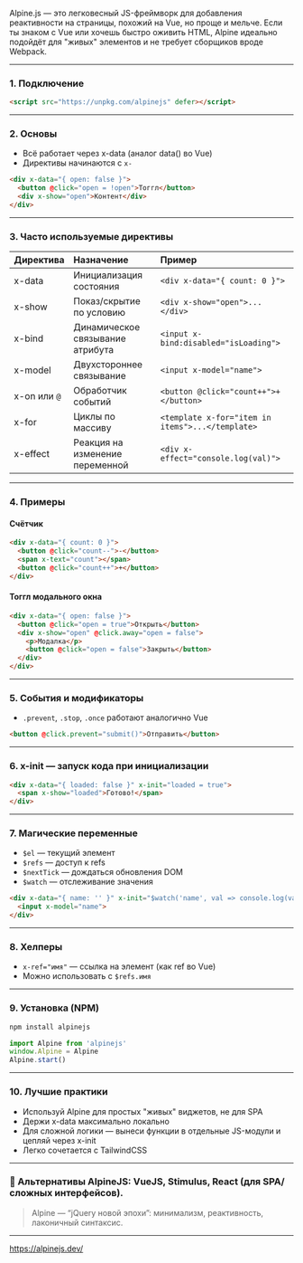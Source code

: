 

Alpine.js — это легковесный JS-фреймворк для добавления реактивности на страницы, похожий на Vue, но проще и мельче. Если ты знаком с Vue или хочешь быстро оживить HTML, Alpine идеально подойдёт для "живых" элементов и не требует сборщиков вроде Webpack.

***

### 1. Подключение

```html
<script src="https://unpkg.com/alpinejs" defer></script>
```


***

### 2. Основы

- Всё работает через x-data (аналог data() во Vue)
- Директивы начинаются с `x-`

```html
<div x-data="{ open: false }">
  <button @click="open = !open">Тоггл</button>
  <div x-show="open">Контент</div>
</div>
```


***

### 3. Часто используемые директивы

| Директива | Назначение | Пример |
| :-- | :-- | :-- |
| x-data | Инициализация состояния | `<div x-data="{ count: 0 }">` |
| x-show | Показ/скрытие по условию | `<div x-show="open">...</div>` |
| x-bind | Динамическое связывание атрибута | `<input x-bind:disabled="isLoading">` |
| x-model | Двухстороннее связывание | `<input x-model="name">` |
| x-on или `@` | Обработчик событий | `<button @click="count++">+</button>` |
| x-for | Циклы по массиву | `<template x-for="item in items">...</template>` |
| x-effect | Реакция на изменение переменной | `<div x-effect="console.log(val)">` |


***

### 4. Примеры

#### Счётчик

```html
<div x-data="{ count: 0 }">
  <button @click="count--">-</button>
  <span x-text="count"></span>
  <button @click="count++">+</button>
</div>
```


#### Тоггл модального окна

```html
<div x-data="{ open: false }">
  <button @click="open = true">Открыть</button>
  <div x-show="open" @click.away="open = false">
    <p>Модалка</p>
    <button @click="open = false">Закрыть</button>
  </div>
</div>
```


***

### 5. События и модификаторы

- `.prevent`, `.stop`, `.once` работают аналогично Vue

```html
<button @click.prevent="submit()">Отправить</button>
```


***

### 6. x-init — запуск кода при инициализации

```html
<div x-data="{ loaded: false }" x-init="loaded = true">
  <span x-show="loaded">Готово!</span>
</div>
```


***

### 7. Магические переменные

- `$el` — текущий элемент
- `$refs` — доступ к refs
- `$nextTick` — дождаться обновления DOM
- `$watch` — отслеживание значения

```html
<div x-data="{ name: '' }" x-init="$watch('name', val => console.log(val))">
  <input x-model="name">
</div>
```


***

### 8. Хелперы

- `x-ref="имя"` — ссылка на элемент (как ref во Vue)
- Можно использовать с `$refs.имя`

***

### 9. Установка (NPM)

```bash
npm install alpinejs
```

```js
import Alpine from 'alpinejs'
window.Alpine = Alpine
Alpine.start()
```


***

### 10. Лучшие практики

- Используй Alpine для простых "живых" виджетов, не для SPA
- Держи x-data максимально локально
- Для сложной логики — вынеси функции в отдельные JS-модули и цепляй через x-init
- Легко сочетается с TailwindCSS

***

### 📌 Альтернативы AlpineJS: VueJS, Stimulus, React (для SPA/сложных интерфейсов).

> Alpine — “jQuery новой эпохи”: минимализм, реактивность, лаконичный синтаксис.

***

https://alpinejs.dev/